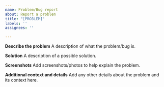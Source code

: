 ```yaml
---
name: Problem/Bug report
about: Report a problem
title: "[PROBLEM]"
labels: ''
assignees: ''

---
```


**Describe the problem**
A description of what the problem/bug is.

**Solution**
A description of a possible solution.

**Screenshots**
Add screenshots/photos to help explain the problem.

**Additional context and details**
Add any other details about the problem and its context here.
